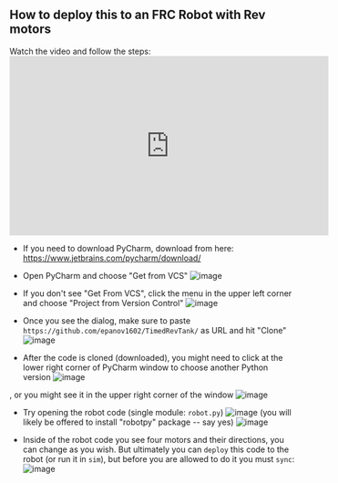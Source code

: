 ## How to deploy this to an FRC Robot with Rev motors
Watch the video and follow the steps: <iframe width="560" height="315" src="https://www.youtube.com/embed/nkWzqCK14-w?si=YIUeM-sb81TNmLxP" title="YouTube video player" frameborder="0" allow="accelerometer; autoplay; clipboard-write; encrypted-media; gyroscope; picture-in-picture; web-share" referrerpolicy="strict-origin-when-cross-origin" allowfullscreen></iframe>

* If you need to download PyCharm, download from here:
https://www.jetbrains.com/pycharm/download/


* Open PyCharm and choose "Get from VCS"
![image](https://github.com/user-attachments/assets/33d91d52-9ac5-494c-adf8-1d85e50d3b18)


* If you don't see "Get From VCS", click the menu in the upper left corner and choose "Project from Version Control"
![image](https://github.com/user-attachments/assets/56edeab1-a5e9-4543-b984-ac8b8d67db14)


* Once you see the dialog, make sure to paste `https://github.com/epanov1602/TimedRevTank/` as URL and hit "Clone"
![image](https://github.com/user-attachments/assets/86656368-b45c-4362-bf78-006f3752f425)


* After the code is cloned (downloaded), you might need to click at the lower right corner of PyCharm window to choose another Python version
![image](https://github.com/user-attachments/assets/0fda813b-a66b-4ced-85e1-8cac48c36605)

, or you might see it in the upper right corner of the window
![image](https://github.com/user-attachments/assets/3b33481b-34df-4099-ad2b-479fe9921345)


* Try opening the robot code (single module: `robot.py`)
![image](https://github.com/user-attachments/assets/6b110d06-4ad4-4428-acc7-b50276c23b30)
(you will likely be offered to install "robotpy" package -- say yes)
![image](https://github.com/user-attachments/assets/a02d2474-13b8-4f0c-8715-a15626e9c205)


* Inside of the robot code you see four motors and their directions, you can change as you wish.
But ultimately you can `deploy` this code to the robot (or run it in `sim`), but before you are allowed to do it you must `sync`:
![image](https://github.com/user-attachments/assets/d151b3ad-96d4-410c-858a-3844e168bd1d)
